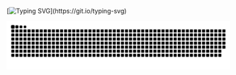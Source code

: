 
[![Typing SVG](https://readme-typing-svg.demolab.com?font=Fira+Code&pause=1000&color=F78C18&width=435&lines=Ol%C3%A1%2C+Eu+sou+o+Ramys!;Bem+vindos+ao+meu+perfil!)](https://git.io/typing-svg)

<picture>
  <source media="(prefers-color-scheme: dark)" srcset="https://raw.githubusercontent.com/platane/platane/output/github-contribution-grid-snake-dark.svg">
  <source media="(prefers-color-scheme: light)" srcset="https://raw.githubusercontent.com/platane/platane/output/github-contribution-grid-snake.svg">
  <img alt="github contribution grid snake animation" src="https://raw.githubusercontent.com/platane/platane/output/github-contribution-grid-snake.svg">
</picture>


